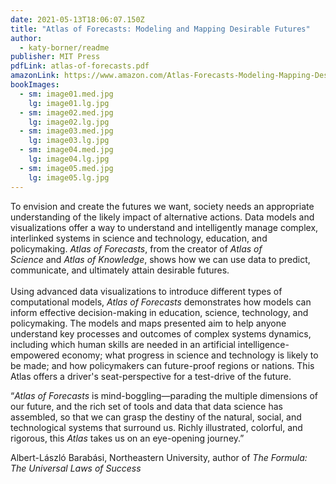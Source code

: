 ```yaml
---
date: 2021-05-13T18:06:07.150Z
title: "Atlas of Forecasts: Modeling and Mapping Desirable Futures"
author:
  - katy-borner/readme
publisher: MIT Press
pdfLink: atlas-of-forecasts.pdf
amazonLink: https://www.amazon.com/Atlas-Forecasts-Modeling-Mapping-Desirable/dp/0262045958/ref=sr_1_1?dchild=1&keywords=borner+atlas+forecast&qid=1620409272&s=books&sr=1-1
bookImages:
  - sm: image01.med.jpg
    lg: image01.lg.jpg
  - sm: image02.med.jpg
    lg: image02.lg.jpg
  - sm: image03.med.jpg
    lg: image03.lg.jpg
  - sm: image04.med.jpg
    lg: image04.lg.jpg
  - sm: image05.med.jpg
    lg: image05.lg.jpg
---
```

To envision and create the futures we want, society needs an appropriate understanding of the likely impact of alternative actions. Data models and visualizations offer a way to understand and intelligently manage complex, interlinked systems in science and technology, education, and policymaking. *Atlas of Forecasts*, from the creator of *Atlas of Science* and *Atlas of Knowledge*, shows how we can use data to predict, communicate, and ultimately attain desirable futures.\
\
Using advanced data visualizations to introduce different types of computational models, *Atlas of Forecasts* demonstrates how models can inform effective decision-making in education, science, technology, and policymaking. The models and maps presented aim to help anyone understand key processes and outcomes of complex systems dynamics, including which human skills are needed in an artificial intelligence-empowered economy; what progress in science and technology is likely to be made; and how policymakers can future-proof regions or nations. This Atlas offers a driver's seat-perspective for a test-drive of the future.

“*Atlas of Forecasts* is mind-boggling—parading the multiple dimensions of our future, and the rich set of tools and data that data science has assembled, so that we can grasp the destiny of the natural, social, and technological systems that surround us. Richly illustrated, colorful, and rigorous, this *Atlas* takes us on an eye-opening journey.”  

Albert-László Barabási, Northeastern University, author of *The Formula: The Universal Laws of Success*